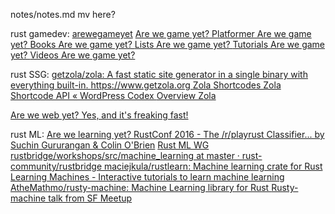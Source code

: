 
notes/notes.md
  mv here?


rust gamedev:
[arewegameyet](https://www.google.com/search?q=arewegameyet&ie=UTF-8)
[Are we game yet? ](https://arewegameyet.rs/)
[Platformer  Are we game yet? ](https://arewegameyet.rs/games/platformer/)
[Books  Are we game yet? ](https://arewegameyet.rs/resources/books/)
[Lists  Are we game yet? ](https://arewegameyet.rs/resources/lists/)
[Tutorials  Are we game yet? ](https://arewegameyet.rs/resources/tutorials/)
[Videos  Are we game yet? ](https://arewegameyet.rs/resources/videos/)

rust SSG:
[getzola/zola: A fast static site generator in a single binary with everything built-in. https://www.getzola.org ](https://github.com/getzola/zola)
[Zola ](https://www.getzola.org/)
[Shortcodes  Zola ](https://www.getzola.org/documentation/content/shortcodes/)
[Shortcode API « WordPress Codex ](https://codex.wordpress.org/Shortcode_API)
[Overview  Zola ](https://www.getzola.org/documentation/getting-started/overview/)

[Are we web yet? Yes, and it's freaking fast! ](https://www.arewewebyet.org/)

rust ML:
[Are we learning yet? ](https://www.arewelearningyet.com/)
[RustConf 2016 - The /r/playrust Classifier... by Suchin Gururangan & Colin O'Brien](https://www.youtube.com/watch?v=lY10kTcM8ek)
[Rust ML WG ](https://rust-ml.zulipchat.com/login/)
[rustbridge/workshops/src/machine_learning at master · rust-community/rustbridge ](https://github.com/rust-community/rustbridge/tree/master/workshops/src/machine_learning)
[maciejkula/rustlearn: Machine learning crate for Rust ](https://github.com/maciejkula/rustlearn)
[Learning Machines - Interactive tutorials to learn machine learning ](http://learning-machines.herokuapp.com/)
[AtheMathmo/rusty-machine: Machine Learning library for Rust ](https://github.com/AtheMathmo/rusty-machine)
[Rusty-machine talk from SF Meetup  ](http://athemathmo.github.io/2016/07/28/rusty-machine-talk.html#/)

